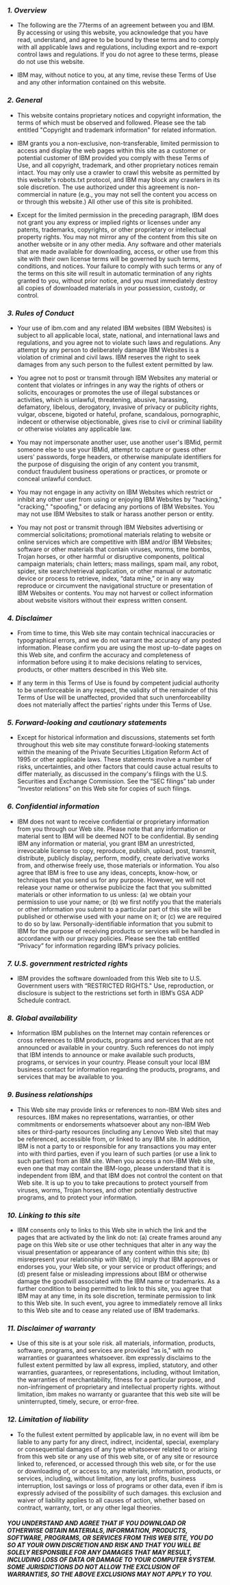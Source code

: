 ### _1. Overview_

- The following are the  77terms of an agreement between you and IBM. By accessing or using this website, you acknowledge that you have read, understand, and agree to be bound by these terms and to comply with all applicable laws and regulations, including export and re-export control laws and regulations. If you do not agree to these terms, please do not use this website.

- IBM may, without notice to you, at any time, revise these Terms of Use and any other information contained on this website.

### _2. General_

- This website contains proprietary notices and copyright information, the terms of which must be observed and followed. Please see the tab entitled "Copyright and trademark information" for related information.

- IBM grants you a non-exclusive, non-transferable, limited permission to access and display the web pages within this site as a customer or potential customer of IBM provided you comply with these Terms of Use, and all copyright, trademark, and other proprietary notices remain intact. You may only use a crawler to crawl this website as permitted by this website's robots.txt protocol, and IBM may block any crawlers in its sole discretion. The use authorized under this agreement is non-commercial in nature (e.g., you may not sell the content you access on or through this website.) All other use of this site is prohibited.

- Except for the limited permission in the preceding paragraph, IBM does not grant you any express or implied rights or licenses under any patents, trademarks, copyrights, or other proprietary or intellectual property rights. You may not mirror any of the content from this site on another website or in any other media. Any software and other materials that are made available for downloading, access, or other use from this site with their own license terms will be governed by such terms, conditions, and notices. Your failure to comply with such terms or any of the terms on this site will result in automatic termination of any rights granted to you, without prior notice, and you must immediately destroy all copies of downloaded materials in your possession, custody, or control.

### _3. Rules of Conduct_

- Your use of ibm.com and any related IBM websites (IBM Websites) is subject to all applicable local, state, national, and international laws and regulations, and you agree not to violate such laws and regulations. Any attempt by any person to deliberately damage IBM Websites is a violation of criminal and civil laws. IBM reserves the right to seek damages from any such person to the fullest extent permitted by law.

- You agree not to post or transmit through IBM Websites any material or content that violates or infringes in any way the rights of others or solicits, encourages or promotes the use of illegal substances or activities, which is unlawful, threatening, abusive, harassing, defamatory, libelous, derogatory, invasive of privacy or publicity rights, vulgar, obscene, bigoted or hateful, profane, scandalous, pornographic, indecent or otherwise objectionable, gives rise to civil or criminal liability or otherwise violates any applicable law.

- You may not impersonate another user, use another user's IBMid, permit someone else to use your IBMid, attempt to capture or guess other users' passwords, forge headers, or otherwise manipulate identifiers for the purpose of disguising the origin of any content you transmit, conduct fraudulent business operations or practices, or promote or conceal unlawful conduct.

- You may not engage in any activity on IBM Websites which restrict or inhibit any other user from using or enjoying IBM Websites by "hacking," "cracking," "spoofing," or defacing any portions of IBM Websites. You may not use IBM Websites to stalk or harass another person or entity.

- You may not post or transmit through IBM Websites advertising or commercial solicitations; promotional materials relating to website or online services which are competitive with IBM and/or IBM Websites; software or other materials that contain viruses, worms, time bombs, Trojan horses, or other harmful or disruptive components, political campaign materials; chain letters; mass mailings, spam mail, any robot, spider, site search/retrieval application, or other manual or automatic device or process to retrieve, index, “data mine,” or in any way reproduce or circumvent the navigational structure or presentation of IBM Websites or contents. You may not harvest or collect information about website visitors without their express written consent.

### _4. Disclaimer_

- From time to time, this Web site may contain technical inaccuracies or typographical errors, and we do not warrant the accuracy of any posted information. Please confirm you are using the most up-to-date pages on this Web site, and confirm the accuracy and completeness of information before using it to make decisions relating to services, products, or other matters described in this Web site.

- If any term in this Terms of Use is found by competent judicial authority to be unenforceable in any respect, the validity of the remainder of this Terms of Use will be unaffected, provided that such unenforceability does not materially affect the parties’ rights under this Terms of Use.

### _5. Forward-looking and cautionary statements_

- Except for historical information and discussions, statements set forth throughout this web site may constitute forward-looking statements within the meaning of the Private Securities Litigation Reform Act of 1995 or other applicable laws. These statements involve a number of risks, uncertainties, and other factors that could cause actual results to differ materially, as discussed in the company's filings with the U.S. Securities and Exchange Commission. See the “SEC filings” tab under “Investor relations” on this Web site for copies of such filings.

### _6. Confidential information_
- IBM does not want to receive confidential or proprietary information from you through our Web site. Please note that any information or material sent to IBM will be deemed NOT to be confidential. By sending IBM any information or material, you grant IBM an unrestricted, irrevocable license to copy, reproduce, publish, upload, post, transmit, distribute, publicly display, perform, modify, create derivative works from, and otherwise freely use, those materials or information. You also agree that IBM is free to use any ideas, concepts, know-how, or techniques that you send us for any purpose. However, we will not release your name or otherwise publicize the fact that you submitted materials or other information to us unless: (a) we obtain your permission to use your name; or (b) we first notify you that the materials or other information you submit to a particular part of this site will be published or otherwise used with your name on it; or (c) we are required to do so by law. Personally-identifiable information that you submit to IBM for the purpose of receiving products or services will be handled in accordance with our privacy policies. Please see the tab entitled “Privacy” for information regarding IBM’s privacy policies.

### _7. U.S. government restricted rights_
- IBM provides the software downloaded from this Web site to U.S. Government users with “RESTRICTED RIGHTS." Use, reproduction, or disclosure is subject to the restrictions set forth in IBM’s GSA ADP Schedule contract.

### _8. Global availability_
- Information IBM publishes on the Internet may contain references or cross references to IBM products, programs and services that are not announced or available in your country. Such references do not imply that IBM intends to announce or make available such products, programs, or services in your country. Please consult your local IBM business contact for information regarding the products, programs, and services that may be available to you.

### _9. Business relationships_
- This Web site may provide links or references to non-IBM Web sites and resources. IBM makes no representations, warranties, or other commitments or endorsements whatsoever about any non-IBM Web sites or third-party resources (including any Lenovo Web site) that may be referenced, accessible from, or linked to any IBM site. In addition, IBM is not a party to or responsible for any transactions you may enter into with third parties, even if you learn of such parties (or use a link to such parties) from an IBM site. When you access a non-IBM Web site, even one that may contain the IBM-logo, please understand that it is independent from IBM, and that IBM does not control the content on that Web site. It is up to you to take precautions to protect yourself from viruses, worms, Trojan horses, and other potentially destructive programs, and to protect your information.

### _10. Linking to this site_
- IBM consents only to links to this Web site in which the link and the pages that are activated by the link do not: (a) create frames around any page on this Web site or use other techniques that alter in any way the visual presentation or appearance of any content within this site; (b) misrepresent your relationship with IBM; (c) imply that IBM approves or endorses you, your Web site, or your service or product offerings; and (d) present false or misleading impressions about IBM or otherwise damage the goodwill associated with the IBM name or trademarks. As a further condition to being permitted to link to this site, you agree that IBM may at any time, in its sole discretion, terminate permission to link to this Web site. In such event, you agree to immediately remove all links to this Web site and to cease any related use of IBM trademarks.

### _11. Disclaimer of warranty_
- Use of this site is at your sole risk. all materials, information, products, software, programs, and services are provided "as is," with no warranties or guarantees whatsoever. ibm expressly disclaims to the fullest extent permitted by law all express, implied, statutory, and other warranties, guarantees, or representations, including, without limitation, the warranties of merchantability, fitness for a particular purpose, and non-infringement of proprietary and intellectual property rights. without limitation, ibm makes no warranty or guarantee that this web site will be uninterrupted, timely, secure, or error-free.

### _12. Limitation of liability_
- To the fullest extent permitted by applicable law, in no event will ibm be liable to any party for any direct, indirect, incidental, special, exemplary or consequential damages of any type whatsoever related to or arising from this web site or any use of this web site, or of any site or resource linked to, referenced, or accessed through this web site, or for the use or downloading of, or access to, any materials, information, products, or services, including, without limitation, any lost profits, business interruption, lost savings or loss of programs or other data, even if ibm is expressly advised of the possibility of such damages. this exclusion and waiver of liability applies to all causes of action, whether based on contract, warranty, tort, or any other legal theories.

#### *YOU UNDERSTAND AND AGREE THAT IF YOU DOWNLOAD OR OTHERWISE OBTAIN MATERIALS, INFORMATION, PRODUCTS, SOFTWARE, PROGRAMS, OR SERVICES FROM THIS WEB SITE, YOU DO SO AT YOUR OWN DISCRETION AND RISK AND THAT YOU WILL BE SOLELY RESPONSIBLE FOR ANY DAMAGES THAT MAY RESULT, INCLUDING LOSS OF DATA OR DAMAGE TO YOUR COMPUTER SYSTEM. SOME JURISDICTIONS DO NOT ALLOW THE EXCLUSION OF WARRANTIES, SO THE ABOVE EXCLUSIONS MAY NOT APPLY TO YOU.*